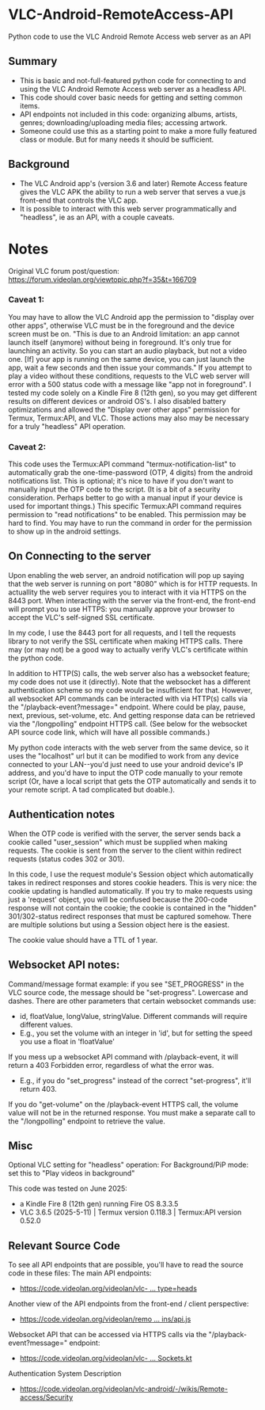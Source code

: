 # VLC-Android-RemoteAccess-API
Python code to use the VLC Android Remote Access web server as an API

## Summary
- This is basic and not-full-featured python code for connecting to and using the VLC Android Remote Access web server as a headless API.
- This code should cover basic needs for getting and setting common items.
- API endpoints not included in this code: organizing albums, artists, genres; downloading/uploading media files; accessing artwork. 
- Someone could use this as a starting point to make a more fully featured class or module. But for many needs it should be sufficient. 

## Background
- The VLC Android app's (version 3.6 and later) Remote Access feature gives the VLC APK the ability to run a web server that serves a vue.js front-end that controls the VLC app.
- It is possible to interact with this web server programmatically and "headless", ie as an API, with a couple caveats.

# Notes

Original VLC forum post/question: 
https://forum.videolan.org/viewtopic.php?f=35&t=166709

### Caveat 1:
You may have to allow the VLC Android app the permission to "display over other apps", otherwise VLC must be in the foreground and the device screen must be on. 
"This is due to an Android limitation: an app cannot launch itself (anymore) without being in foreground. It's only true for launching an activity. So you can start an audio playback, but not a video one. [If] your app is running on the same device, you can just launch the app, wait a few seconds and then issue your commands." If you attempt to play a video without these conditions, requests to the VLC web server will error with a 500 status code with a message like "app not in foreground". I tested my code solely on a Kindle Fire 8 (12th gen), so you may get different results on different devices or android OS's. 
I also disabled battery optimizations and allowed the "Display over other apps" permission for Termux, Termux:API, and VLC. Those actions may also may be necessary for a truly "headless" API operation.

### Caveat 2:
This code uses the Termux:API command "termux-notification-list" to automatically grab the one-time-password (OTP, 4 digits) from the android notifications list. This is optional; it's nice to have if you don't want to manually input the OTP code to the script. (It is a bit of a security consideration. Perhaps better to go with a manual input if your device is used for important things.) This specific Termux:API command requires permission to "read notifications" to be enabled. This permission may be hard to find. You may have to run the command in order for the permission to show up in the android settings.

## On Connecting to the server
Upon enabling the web server, an android notification will pop up saying that the web server is running on port "8080" which is for HTTP requests. In actuallity the web server requires you to interact with it via HTTPS on the 8443 port. When interacting with the server via the front-end, the front-end will prompt you to use HTTPS: you manually approve your browser to accept the VLC's self-signed SSL certificate.

In my code, I use the 8443 port for all requests, and I tell the requests library to not verify the SSL certificate when making HTTPS calls. There may (or may not) be a good way to actually verify VLC's certificate within the python code.

In addition to HTTP(S) calls, the web server also has a websocket feature; my code does not use it (directly). Note that the websocket has a different authentication scheme so my code would be insufficient for that. However, all websocket API commands can be interacted with via HTTP(s) calls via the "/playback-event?message=<COMMAND>" endpoint. Where <COMMAND> could be play, pause, next, previous, set-volume, etc. And getting response data can be retrieved via the "/longpolling" endpoint HTTPS call. (See below for the websocket API source code link, which will have all possible commands.)

My python code interacts with the web server from the same device, so it uses the "localhost" url but it can be modified to work from any device connected to your LAN--you'd just need to use your android device's IP address, and you'd have to input the OTP code manually to your remote script (Or, have a local script that gets the OTP automatically and sends it to your remote script. A tad complicated but doable.).

## Authentication notes
When the OTP code is verified with the server, the server sends back a cookie called "user_session" which must be supplied when making requests. The cookie is sent from the server to the client within redirect requests (status codes 302 or 301).

In this code, I use the request module's Session object which automatically takes in redirect responses and stores cookie headers. This is very nice: the cookie updating is handled automatically. If you try to make requests using just a 'request' object, you will be confused because the 200-code response will not contain the cookie; the cookie is contained in the "hidden" 301/302-status redirect responses that must be captured somehow. There are multiple solutions but using a Session object here is the easiest.

The cookie value should have a TTL of 1 year.

## Websocket API notes:
Command/message format example: if you see "SET_PROGRESS" in the VLC source code, the message should be "set-progress". Lowercase and dashes.
There are other parameters that certain websocket commands use:
- id, floatValue, longValue, stringValue. Different commands will require different values.
- E.g., you set the volume with an integer in 'id', but for setting the speed you use a float in 'floatValue'

If you mess up a websocket API command with /playback-event, it will return a 403 Forbidden error, regardless of what the error was.
- E.g., if you do "set_progress" instead of the correct "set-progress", it'll return 403.

If you do "get-volume" on the /playback-event HTTPS call, the volume value will not be in the returned response. You must make a separate call to the "/longpolling" endpoint to retrieve the value. 

## Misc

Optional VLC setting for "headless" operation: For Background/PiP mode: set this to "Play videos in background"

This code was tested on June 2025:
- a Kindle Fire 8 (12th gen) running Fire OS 8.3.3.5
- VLC 3.6.5 (2025-5-11) | Termux version 0.118.3 | Termux:API version 0.52.0

## Relevant Source Code
To see all API endpoints that are possible, you'll have to read the source code in these files:
The main API endpoints:
- [https://code.videolan.org/videolan/vlc- ... type=heads](https://code.videolan.org/videolan/vlc-android/-/blob/master/application/remote-access-server/src/main/java/org/videolan/vlc/remoteaccessserver/RemoteAccessRouting.kt?ref_type=heads)

Another view of the API endpoints from the front-end / client perspective:
- [https://code.videolan.org/videolan/remo ... ins/api.js](https://code.videolan.org/videolan/remoteaccess/-/blob/main/src/plugins/api.js)

Websocket API that can be accessed via HTTPS calls via the "/playback-event?message=<COMMAND>" endpoint:
- [https://code.videolan.org/videolan/vlc- ... Sockets.kt](https://code.videolan.org/videolan/vlc-android/-/blob/master/application/remote-access-server/src/main/java/org/videolan/vlc/remoteaccessserver/websockets/RemoteAccessWebSockets.kt)

Authentication System Description
- https://code.videolan.org/videolan/vlc-android/-/wikis/Remote-access/Security
